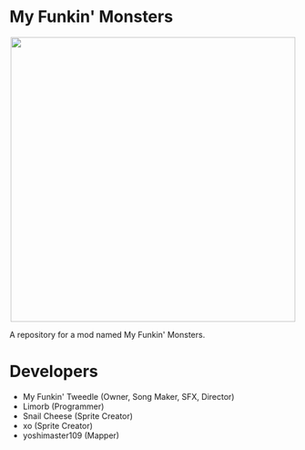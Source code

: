 #   My Funkin' Monsters

<div align="center"> <img src="https://media.discordapp.net/attachments/853367661361496075/853500614200524821/001.png?width=473&height=473" height=500 width=500 align="center"></div>

A repository for a mod named My Funkin' Monsters.

#   Developers
- My Funkin' Tweedle (Owner, Song Maker, SFX, Director)
- Limorb (Programmer)
- Snail Cheese (Sprite Creator)
- xo (Sprite Creator)
- yoshimaster109 (Mapper)
